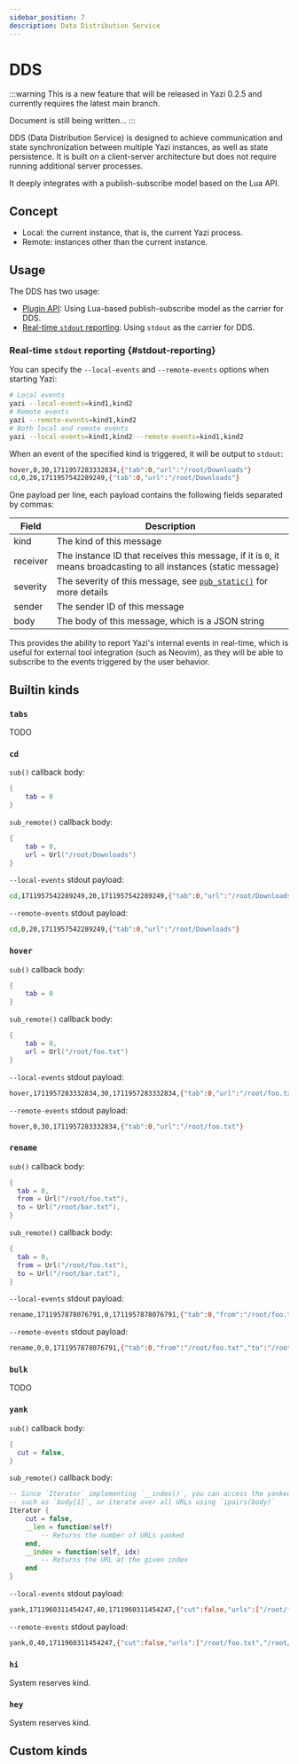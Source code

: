 ```yaml
---
sidebar_position: 7
description: Data Distribution Service
---
```


# DDS

:::warning
This is a new feature that will be released in Yazi 0.2.5 and currently requires the latest main branch.

Document is still being written...
:::

DDS (Data Distribution Service) is designed to achieve communication and state synchronization between multiple Yazi instances, as well as state persistence. It is built on a client-server architecture but does not require running additional server processes.

It deeply integrates with a publish-subscribe model based on the Lua API.

## Concept

- Local: the current instance, that is, the current Yazi process.
- Remote: instances other than the current instance.

## Usage

The DDS has two usage:

- [Plugin API](/docs/plugins/utils#ps): Using Lua-based publish-subscribe model as the carrier for DDS.
- [Real-time `stdout` reporting](#stdout-reporting): Using `stdout` as the carrier for DDS.

### Real-time `stdout` reporting {#stdout-reporting}

You can specify the `--local-events` and `--remote-events` options when starting Yazi:

```sh
# Local events
yazi --local-events=kind1,kind2
# Remote events
yazi --remote-events=kind1,kind2
# Both local and remote events
yazi --local-events=kind1,kind2 --remote-events=kind1,kind2
```

When an event of the specified kind is triggered, it will be output to `stdout`:

```sh
hover,0,30,1711957283332834,{"tab":0,"url":"/root/Downloads"}
cd,0,20,1711957542289249,{"tab":0,"url":"/root/Downloads"}
```

One payload per line, each payload contains the following fields separated by commas:

| Field    | Description                                                                                                       |
| -------- | ----------------------------------------------------------------------------------------------------------------- |
| kind     | The kind of this message                                                                                          |
| receiver | The instance ID that receives this message, if it is `0`, it means broadcasting to all instances (static message) |
| severity | The severity of this message, see [`pub_static()`](/docs/plugins/utils#ps.pub_static) for more details            |
| sender   | The sender ID of this message                                                                                     |
| body     | The body of this message, which is a JSON string                                                                  |

This provides the ability to report Yazi's internal events in real-time, which is useful for external tool integration (such as Neovim), as they will be able to subscribe to the events triggered by the user behavior.

## Builtin kinds

### `tabs`

TODO

### `cd`

`sub()` callback body:

```lua
{
	tab = 0
}
```

`sub_remote()` callback body:

```lua
{
	tab = 0,
	url = Url("/root/Downloads")
}
```

`--local-events` stdout payload:

```sh
cd,1711957542289249,20,1711957542289249,{"tab":0,"url":"/root/Downloads"}
```

`--remote-events` stdout payload:

```sh
cd,0,20,1711957542289249,{"tab":0,"url":"/root/Downloads"}
```

### `hover`

`sub()` callback body:

```lua
{
	tab = 0
}
```

`sub_remote()` callback body:

```lua
{
	tab = 0,
	url = Url("/root/foo.txt")
}
```

`--local-events` stdout payload:

```sh
hover,1711957283332834,30,1711957283332834,{"tab":0,"url":"/root/foo.txt"}
```

`--remote-events` stdout payload:

```sh
hover,0,30,1711957283332834,{"tab":0,"url":"/root/foo.txt"}
```

### `rename`

`sub()` callback body:

```lua
{
  tab = 0,
  from = Url("/root/foo.txt"),
  to = Url("/root/bar.txt"),
}
```

`sub_remote()` callback body:

```lua
{
  tab = 0,
  from = Url("/root/foo.txt"),
  to = Url("/root/bar.txt"),
}
```

`--local-events` stdout payload:

```sh
rename,1711957878076791,0,1711957878076791,{"tab":0,"from":"/root/foo.txt","to":"/root/bar.txt"}
```

`--remote-events` stdout payload:

```sh
rename,0,0,1711957878076791,{"tab":0,"from":"/root/foo.txt","to":"/root/bar.txt"}
```

### `bulk`

TODO

### `yank`

`sub()` callback body:

```lua
{
  cut = false,
}
```

`sub_remote()` callback body:

```lua
-- Since `Iterator` implementing `__index()`, you can access the yanked URLs by index,
-- such as `body[1]`, or iterate over all URLs using `ipairs(body)`
Iterator {
	cut = false,
	__len = function(self)
		-- Returns the number of URLs yanked
	end,
	__index = function(self, idx)
		-- Returns the URL at the given index
	end
}
```

`--local-events` stdout payload:

```sh
yank,1711960311454247,40,1711960311454247,{"cut":false,"urls":["/root/foo.txt","/root/bar.txt"]}
```

`--remote-events` stdout payload:

```sh
yank,0,40,1711960311454247,{"cut":false,"urls":["/root/foo.txt","/root/bar.txt"]}
```

### `hi`

System reserves kind.

### `hey`

System reserves kind.

## Custom kinds
